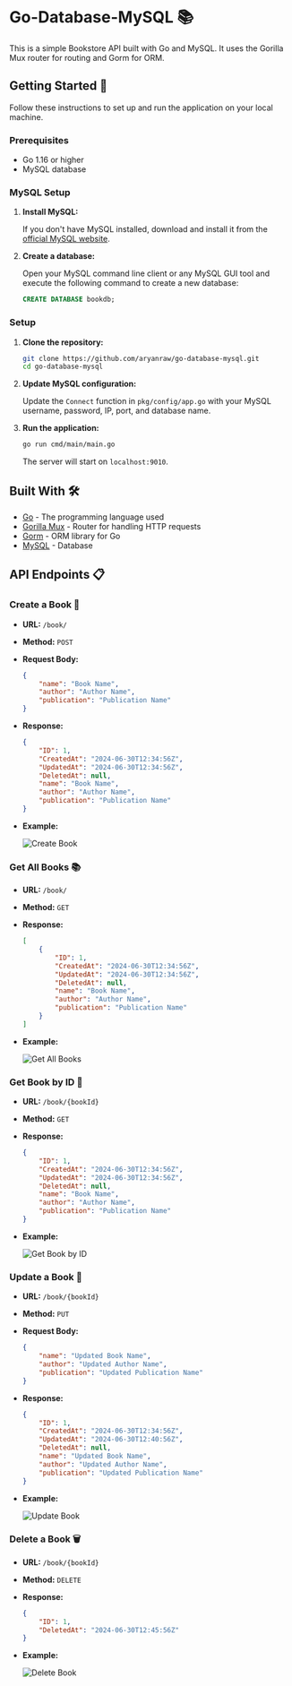 # Go-Database-MySQL 📚

This is a simple Bookstore API built with Go and MySQL. It uses the Gorilla Mux router for routing and Gorm for ORM.

## Getting Started 🚀

Follow these instructions to set up and run the application on your local machine.

### Prerequisites

- Go 1.16 or higher
- MySQL database

### MySQL Setup

1. **Install MySQL:**

   If you don't have MySQL installed, download and install it from the [official MySQL website](https://dev.mysql.com/downloads/mysql/).

2. **Create a database:**

   Open your MySQL command line client or any MySQL GUI tool and execute the following command to create a new database:

   ```sql
   CREATE DATABASE bookdb;
   ```

### Setup

1. **Clone the repository:**

   ```sh
   git clone https://github.com/aryanraw/go-database-mysql.git
   cd go-database-mysql
   ```

2. **Update MySQL configuration:**

   Update the `Connect` function in `pkg/config/app.go` with your MySQL username, password, IP, port, and database name.

3. **Run the application:**

   ```sh
   go run cmd/main/main.go
   ```

   The server will start on `localhost:9010`.

## Built With 🛠️

- [Go](https://golang.org/) - The programming language used
- [Gorilla Mux](https://github.com/gorilla/mux) - Router for handling HTTP requests
- [Gorm](https://gorm.io/) - ORM library for Go
- [MySQL](https://www.mysql.com/) - Database

## API Endpoints 📋

### Create a Book 📘

- **URL:** `/book/`
- **Method:** `POST`
- **Request Body:**

  ```json
  {
      "name": "Book Name",
      "author": "Author Name",
      "publication": "Publication Name"
  }
  ```

- **Response:**

  ```json
  {
      "ID": 1,
      "CreatedAt": "2024-06-30T12:34:56Z",
      "UpdatedAt": "2024-06-30T12:34:56Z",
      "DeletedAt": null,
      "name": "Book Name",
      "author": "Author Name",
      "publication": "Publication Name"
  }
  ```

- **Example:**

  ![Create Book](SS/GO-DB-CREATE.png)

### Get All Books 📚

- **URL:** `/book/`
- **Method:** `GET`
- **Response:**

  ```json
  [
      {
          "ID": 1,
          "CreatedAt": "2024-06-30T12:34:56Z",
          "UpdatedAt": "2024-06-30T12:34:56Z",
          "DeletedAt": null,
          "name": "Book Name",
          "author": "Author Name",
          "publication": "Publication Name"
      }
  ]
  ```

- **Example:**

  ![Get All Books](SS/GO-DB-GET-ALL.png)

### Get Book by ID 📗

- **URL:** `/book/{bookId}`
- **Method:** `GET`
- **Response:**

  ```json
  {
      "ID": 1,
      "CreatedAt": "2024-06-30T12:34:56Z",
      "UpdatedAt": "2024-06-30T12:34:56Z",
      "DeletedAt": null,
      "name": "Book Name",
      "author": "Author Name",
      "publication": "Publication Name"
  }
  ```

- **Example:**

  ![Get Book by ID](SS/GO-DB-GET-BY-ID.png)

### Update a Book 📙

- **URL:** `/book/{bookId}`
- **Method:** `PUT`
- **Request Body:**

  ```json
  {
      "name": "Updated Book Name",
      "author": "Updated Author Name",
      "publication": "Updated Publication Name"
  }
  ```

- **Response:**

  ```json
  {
      "ID": 1,
      "CreatedAt": "2024-06-30T12:34:56Z",
      "UpdatedAt": "2024-06-30T12:40:56Z",
      "DeletedAt": null,
      "name": "Updated Book Name",
      "author": "Updated Author Name",
      "publication": "Updated Publication Name"
  }
  ```

- **Example:**

  ![Update Book](SS/GO-DB-UPDATE.png)

### Delete a Book 🗑️

- **URL:** `/book/{bookId}`
- **Method:** `DELETE`
- **Response:**

  ```json
  {
      "ID": 1,
      "DeletedAt": "2024-06-30T12:45:56Z"
  }
  ```

- **Example:**

  ![Delete Book](SS/GO-DB-DELETE.png)
